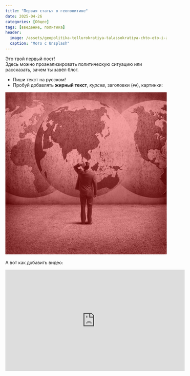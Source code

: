 ```yaml
---
title: "Первая статья о геополитике"
date: 2025-04-26
categories: [Общее]
tags: [введение, политика]
header:
  image: /assets/geopolitika-tellurokratiya-talassokratiya-chto-eto-i-zachem.jpg
  caption: "Фото с Unsplash"
---
```


Это твой первый пост!  
Здесь можно проанализировать политическую ситуацию или рассказать, зачем ты завёл блог.

- Пиши текст на русском!
- Пробуй добавлять **жирный текст**, *курсив*, заголовки (`##`), картинки:

![Описание картинки](/assets/geopolitika-tellurokratiya-talassokratiya-chto-eto-i-zachem.jpg)

А вот как добавить видео:

<iframe width="560" height="315" src="https://www.youtube.com/embed/no38HvsHGug&t=522s" frameborder="0" allowfullscreen></iframe>
